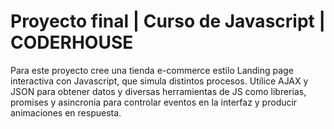 # Proyecto final | Curso de Javascript | CODERHOUSE

Para este proyecto cree una tienda e-commerce estilo Landing page interactiva con Javascript, que simula distintos procesos. 
Utilice AJAX y JSON para obtener datos y diversas herramientas de JS como librerias, promises y asincronia para controlar eventos en la interfaz y producir animaciones en respuesta. 

